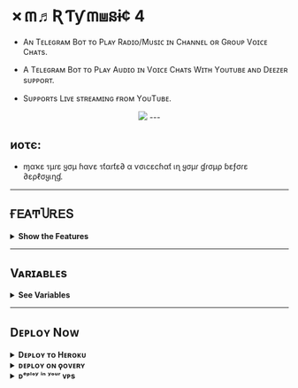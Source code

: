 # ✗៣♬ƦƬƴ៣⩏នɨ¢ 4

- Aɴ Tᴇʟᴇɢʀᴀᴍ Bᴏᴛ ᴛᴏ Pʟᴀʏ Rᴀᴅɪᴏ/Mᴜsɪᴄ ɪɴ Cʜᴀɴɴᴇʟ ᴏʀ Gʀᴏᴜᴘ Vᴏɪᴄᴇ Cʜᴀᴛs.

- A Tᴇʟᴇɢʀᴀᴍ Bᴏᴛ ᴛᴏ Pʟᴀʏ Aᴜᴅɪᴏ ɪɴ Vᴏɪᴄᴇ Cʜᴀᴛs Wɪᴛʜ Yᴏᴜᴛᴜʙᴇ ᴀɴᴅ Dᴇᴇᴢᴇʀ sᴜᴘᴘᴏʀᴛ.

- Sᴜᴘᴘᴏʀᴛs Lɪᴠᴇ sᴛʀᴇᴀᴍɪɴɢ ғʀᴏᴍ YᴏᴜTᴜʙᴇ.

<p align="center">
  <img src="https://telegra.ph/file/3aa55e7efe0fabf05da4e.jpg">
---

## иοτє:

- ɱαҡε รµɾε ყσµ ɦαѵε รƭαɾƭε∂ α ѵσเcεcɦαƭ เɳ ყσµɾ ɠɾσµρ ɓεƒσɾε ∂ερℓσყเɳɠ.
---

## ҒᎬᎪͲႮᎡᎬՏ

<details>
  <summary><b>Show the Features</b></summary>
<br/>

- ᴘʟᴀʏʟɪsᴛ, ϙᴜᴇᴜᴇ

- ᴄʜᴀɴɢᴇ ᴠᴏɪᴄᴇᴄʜᴀᴛ ᴛɪᴛʟᴇ ᴛᴏ ᴄᴜʀʀᴇɴᴛ ᴘʟᴀʏɪɴɢ sᴏɴɢ ɴᴀᴍᴇ.

- sᴜᴘᴘᴏʀᴛs ʟɪᴠᴇ sᴛʀᴇᴀᴍɪɴɢ ғʀᴏᴍ ʏᴏᴜᴛᴜʙᴇ

- sᴜᴘᴘᴏʀᴛs ʙᴏᴛʜ ᴅᴇᴇᴢᴇʀ ᴀɴᴅ ʏᴏᴜᴛᴜʙᴇ ᴛᴏ sᴇᴀʀᴄʜ sᴏɴɢs.

- ᴘʟᴀʏ ғʀᴏᴍ ᴛᴇʟᴇɢʀᴀᴍ ғɪʟᴇ sᴜᴘᴘᴏʀᴛᴇᴅ.

- sᴛᴀʀᴛs ʀᴀᴅɪᴏ ᴀғᴛᴇʀ ɪғ ɴᴏ sᴏɴɢs ɪɴ ᴘʟᴀʏʟɪsᴛ.

- ᴀᴜᴛᴏᴍᴀᴛɪᴄᴀʟʟʏ ᴅᴏᴡɴʟᴏᴀᴅs ᴀᴜᴅɪᴏ ғᴏʀ ᴛʜᴇ ғɪʀsᴛ ᴛᴡᴏ ᴛʀᴀᴄᴋs ɪɴ ᴛʜᴇ ᴘʟᴀʏʟɪsᴛ ᴛᴏ ᴇɴsᴜʀᴇ sᴍᴏᴏᴛʜ ᴘʟᴀʏɪɴɢ

- ᴀᴜᴛᴏᴍᴀᴛɪᴄ ʀᴇsᴛᴀʀᴛ ᴇᴠᴇɴ ɪғ ʜᴇʀᴏᴋᴜ ʀᴇsᴛᴀʀᴛs.
</details>

---

## Vᴀʀɪᴀʙʟᴇs
<details>
  <summary><b>See Variables</b></summary>
<br/>

### Pre Requisites 
- `API_ID` : Get from [my.telegram.org](https://my.telegram.org/app) or [@UsetTGzKBot](https://telegram.dog/UseTGzKBot)
- `API_HASH` : Get from [my.telegram.org](https://my.telegram.org/app) or [@UseTGzKBot](https://telegram.dog/UseTGzKBot)
- `BOT_TOKEN` : Get From [@Botfather](https://telegram.dog/BotFather)
- `SESSION_STRING` : Generate From here [![GenerateStringName](https://img.shields.io/badge/repl.it-generateStringName-yellowgreen)](https://replit.com/@ZauteKm/GenerateStringSession)
- `CHAT` : ID of Channel/Group where the bot plays Music.
- `LOG_GROUP` : Group to send Playlist, if CHAT is a Group
- `ADMINS` : ID of users who can use admin commands.
- `ARQ_API` : Get it for free from [@ARQRobot](https://telegram.dog/ARQRobot), This is required for /dplay to work.
- `STREAM_URL` : Stream URL of radio station or a youtube live video to stream when the bot starts or with /radio command. Some Streaming Links [Click here.](https://t.me/c/1481808444/143)
- `MAXIMUM_DURATION` : Maximum duration of song to play.(Optional)
- `REPLY_MESSAGE` : A reply to those who message the USER account in PM. Leave it blank if you do not need this feature. 
- `ADMIN_ONLY` : Pass `Y` If you want to make /play and /dplay commands only for admins of `CHAT`. By default `N` /play and /dplay is available for all.

</details>

---

## Dᴇᴘʟᴏʏ Nᴏᴡ

<details><summary><b>Dᴇᴘʟᴏʏ ᴛᴏ Hᴇʀᴏᴋᴜ</b></summary>
<p>
<br>
<a href="https://heroku.com/deploy?template=https://github.com/S780821/Xmarty_Music_4">
  <img src="https://www.herokucdn.com/deploy/button.svg" alt="Deploy">

<a href="https://youtu.be/FKaAU4Pr2bw"><img src="https://img.shields.io/badge/How%20to%20Deploy%20on%20Heroku-blue.svg?logo=Youtube"></a>
<a href="https://youtu.be/FKaAU4Pr2bw"><img src="https://img.shields.io/youtube/views/FKaAU4Pr2bw?style=social">
</a>
</p>
</details>

<details>
  <summary><b>ᴅᴇᴘʟᴏʏ ᴏɴ ϙᴏᴠᴇʀʏ</b></summary>
<br/>

<p align="left">
<a href="https://console.qovery.com">
     <img height="30px" src="https://img.shields.io/badge/Deploy%20to%20Qovery-blueviolet?style=for-the-badge&logo=qovery">
  </a>
</p>

<a href="https://youtu.be/KC4YdpDGQKg"><img src="https://img.shields.io/badge/How%20to%20Deploy%20on%20Qovery-blue.svg?logo=Youtube"></a>
<a href="https://youtu.be/KC4YdpDGQKg"><img src="https://img.shields.io/youtube/views/KC4YdpDGQKg?style=social">
</a>
</p>

</details>

<details>
  <summary><b>ᴅᵉᵖˡᵒʸ ⁱⁿ ʸᵒᵘʳ ᴠᴘs</b></summary>
<br/>

```sh
git clone https://github.com/LushaiMusic/VCMusicPlayer
cd VCMusicPlayer
pip3 install -r requirements.txt
# <Create Variables appropriately>
python3 main.py
```

</ᴅᴇᴛᴀɪʟs>

---

## ᏟϴᎷᎷᎪΝᎠՏ
<details><summary><b>How to Use..!</b></summary>
<p>
<br>

- Enable the worker after deploy the project to Heroku.

- Bot will starts radio automatically in given `CHAT` with given `STREAM_URL` after deploy.(24*7 Music even if heroku restarts, radio stream restarts automatically).

- To play a song use /play as a reply to audio file or a youtube link.

- Use /play <song name> to play song from youtube and /dplay <song name> to play from Deezer.

- Use /help to know about other commands.
</a>
</p>
</details>

---

#### Sᴜᴘᴘᴏʀᴛ
Join Now Telegram [XMARTY MUSIC](https://t.me/c/1481808444/131)

## ʀᴇϙᴜɪʀᴇᴍᴇɴᴛs

- Python 3.6 or higher.
- A
  [Telegram API key](https://docs.pyrogram.org/intro/quickstart#enjoy-the-api)
  and a Telegram account.
- [FFmpeg Python](https://www.ffmpeg.org/)
- Telegram [String Session](http://t.me/UsePyrogramBot) of the account.
- Userbot Needs To Be Admin In The Channel or Group.
- Must Start A Voice Chat In Channel/Group Before Running The Bot.

## Lɪᴄᴇɴsᴇ
```sh
XMARTY MUSIC Player, Telegram Voice Chat Userbot
Copyright (C) 2021  Legend Salim

This program is free software: you can redistribute it and/or modify
it under the terms of the GNU Affero General Public License as published by
the Free Software Foundation, either version 3 of the License, or
(at your option) any later version.

This program is distributed in the hope that it will be useful,
but WITHOUT ANY WARRANTY; without even the implied warranty of
MERCHANTABILITY or FITNESS FOR A PARTICULAR PURPOSE.  See the
GNU Affero General Public License for more details.

You should have received a copy of the GNU Affero General Public License
along with this program.  If not, see <https://www.gnu.org/licenses/>
```

---

## Credits
ͲᎻᎪΝᏦՏ ҒϴᎡ ႮՏᏆΝᏀ ᎷᎽ ᎡᎬᏢϴ
